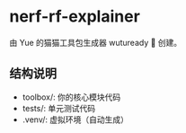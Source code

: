 # nerf-rf-explainer

由 Yue 的猫猫工具包生成器 wutuready 🐾 创建。

## 结构说明

- toolbox/: 你的核心模块代码
- tests/: 单元测试代码
- .venv/: 虚拟环境（自动生成）
